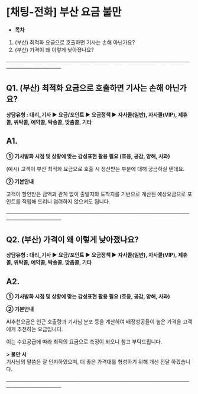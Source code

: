 # [채팅-전화] 부산 요금 불만

* **목차**

1. (부산) 최적화 요금으로 호출하면 기사는 손해 아닌가요?
2. (부산) 가격이 왜 이렇게 낮아졌나요?

─────────────────────────────────────────────────────────────────

**Q1. (부산) 최적화 요금으로 호출하면 기사는 손해 아닌가요?**
---------------------------------------

**상담유형 : **대리\_기사 ▶ 요금/포인트 ▶ 요금정책 ▶ 자사콜(일반), 자사콜(VIP), 제휴콜, 위탁콜, 예약콜, 탁송콜, 맞춤콜, 기타****

**A1.**
-------

**① 기사****발화 시점 및 상황에 맞는 감성표현 활용 필요 (호응, 공감, 양해, 사과)******

(예시) 고객이 부산 최적화 요금으로 호출 시 정산받는 부분에 대해 궁금하실 텐데요.

**② 기본안내**

고객이 할인받은 금액과 관계 없이 출발지와 도착지를 기반으로 계산된 예상요금으로 포인트를 적립해 드리니 염려하지 않으셔도 됩니다.

─────────────────────────────────────────────────────────────────

**Q2. (부산) 가격이 왜 이렇게 낮아졌나요?**
-----------------------------

**상담유형 : **대리\_기사 ▶ 요금/포인트 ▶ 요금정책 ▶ 자사콜(일반), 자사콜(VIP), 제휴콜, 위탁콜, 예약콜, 탁송콜, 맞춤콜, 기타****

**A2.**
-------

**① 기사****발화 시점 및 상황에 맞는 감성표현 활용 필요 (호응, 공감, 양해, 사과)******

**② 기본안내**

AI추천요금은 인근 호출량과 기사님 분포 등을 계산하여 배정성공율이 높은 가격을 고객에게 추천하는 요금입니다.

이는 수요공급에 따라 최적의 요금으로 측정이 되오니 참고 부탁드립니다.

**> 불만 시**  
기사님의 말씀은 잘 인지하였으며, 더 좋은 가격대를 형성하기 위해 개선 전달 하겠습니다.

─────────────────────────────────────────────────────────────────